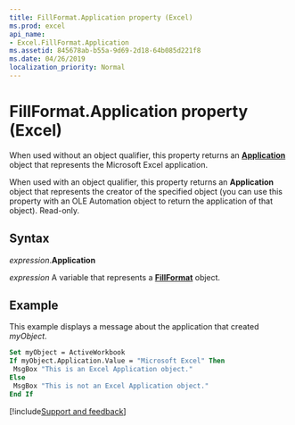 ```yaml
---
title: FillFormat.Application property (Excel)
ms.prod: excel
api_name:
- Excel.FillFormat.Application
ms.assetid: 845678ab-b55a-9d69-2d18-64b085d221f8
ms.date: 04/26/2019
localization_priority: Normal
---
```



# FillFormat.Application property (Excel)

When used without an object qualifier, this property returns an **[Application](Excel.Application(object).md)** object that represents the Microsoft Excel application. 

When used with an object qualifier, this property returns an **Application** object that represents the creator of the specified object (you can use this property with an OLE Automation object to return the application of that object). Read-only.


## Syntax

_expression_.**Application**

_expression_ A variable that represents a **[FillFormat](Excel.FillFormat.md)** object.


## Example

This example displays a message about the application that created _myObject_.

```vb
Set myObject = ActiveWorkbook 
If myObject.Application.Value = "Microsoft Excel" Then 
 MsgBox "This is an Excel Application object." 
Else 
 MsgBox "This is not an Excel Application object." 
End If
```




[!include[Support and feedback](~/includes/feedback-boilerplate.md)]